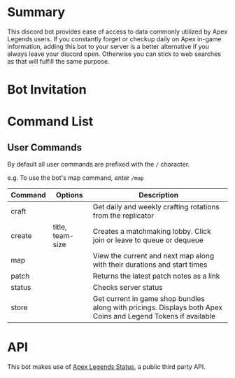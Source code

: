 # Summary

This discord bot provides ease of access to data commonly utilized by Apex Legends users. If you constantly forget or checkup daily on Apex in-game information, adding this bot to your server is a better alternative if you always leave your discord open. Otherwise you can stick to web searches as that will fulfill the same purpose.

# Bot Invitation

# Command List

## User Commands

By default all user commands are prefixed with the `/` character.  

e.g. To use the bot's map command, enter `/map`

| Command    |Options      | Description       |
|------------|-------------|-------------------|
| craft      |                    | Get daily and weekly crafting rotations from the replicator |
| create     | title, team-size   | Creates a matchmaking lobby. Click join or leave to queue or dequeue |
| map        |                    | View the current and next map along with their durations and start times |
| patch      |                    | Returns the latest patch notes as a link |
| status     |                    | Checks server status |
| store      |                    | Get current in game shop bundles along with pricings. Displays both Apex Coins and Legend Tokens if available |

# API

This bot makes use of [Apex Legends Status](https://apexlegendsapi.com/#introduction), a public third party API.   

